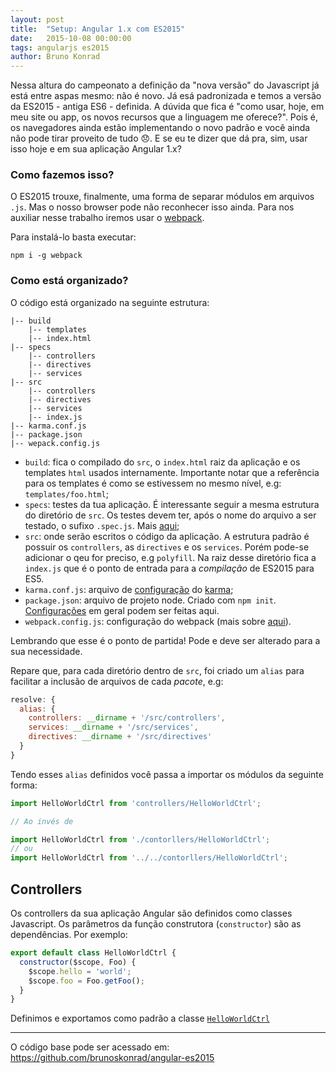 ```yaml
---
layout: post
title:  "Setup: Angular 1.x com ES2015"
date:   2015-10-08 00:00:00
tags: angularjs es2015
author: Bruno Konrad
---
```

Nessa altura do campeonato a definição da "nova versão" do Javascript já está entre aspas mesmo: não é novo. Já esá padronizada e temos a versão da ES2015 - antiga ES6 - definida. A dúvida que fica é "como usar, hoje, em meu site ou app, os novos recursos que a linguagem me oferece?". Pois é, os navegadores ainda estão implementando o novo padrão e você ainda não pode tirar proveito de tudo 😞. E se eu te dizer que dá pra, sim, usar isso hoje e em sua aplicação Angular 1.x?

### Como fazemos isso?

O ES2015 trouxe, finalmente, uma forma de separar módulos em arquivos `.js`. Mas o nosso browser pode não reconhecer isso ainda. Para nos auxiliar nesse trabalho iremos usar o [webpack](https://webpack.github.io/).

Para instalá-lo basta executar:
```
npm i -g webpack
```

### Como está organizado?

O código está organizado na seguinte estrutura:

```
|-- build
    |-- templates
    |-- index.html
|-- specs
    |-- controllers
    |-- directives
    |-- services
|-- src
    |-- controllers
    |-- directives
    |-- services
    |-- index.js
|-- karma.conf.js
|-- package.json
|-- wepack.config.js
```

* `build`: fica o compilado do `src`, o `index.html` raiz da aplicação e os templates `html` usados internamente. Importante notar que a referência para os templates é como se estivessem no mesmo nível, e.g: `templates/foo.html`;
* `specs`: testes da tua aplicação. É interessante seguir a mesma estrutura do diretório de `src`. Os testes devem ter, após o nome do arquivo a ser testado, o sufixo `.spec.js`. Mais [aqui](https://github.com/brunoskonrad/angular-es2015/tree/master/specs);
* `src`: onde serão escritos o código da aplicação. A estrutura padrão é possuir os `controllers`, as `directives` e os `services`. Porém pode-se adicionar o qeu for preciso, e.g `polyfill`. Na raiz desse diretório fica a `index.js` que é o ponto de entrada para a *compilação* de ES2015 para ES5.
* `karma.conf.js`: arquivo de [configuração](http://karma-runner.github.io/0.8/config/configuration-file.html) do [karma](http://karma-runner.github.io/0.13/index.html);
* `package.json`: arquivo de projeto node. Criado com `npm init`. [Configurações](https://docs.npmjs.com/files/package.json) em geral podem ser feitas aqui.
* `webpack.config.js`: configuração do webpack (mais sobre [aqui](http://webpack.github.io/docs/configuration.html)).

Lembrando que esse é o ponto de partida! Pode e deve ser alterado para a sua necessidade.

Repare que, para cada diretório dentro de `src`, foi criado um `alias` para facilitar a inclusão de arquivos de cada *pacote*, e.g:
```javascript
resolve: {
  alias: {
    controllers: __dirname + '/src/controllers',
    services: __dirname + '/src/services',
    directives: __dirname + '/src/directives'
  }
}
```

Tendo esses `alias` definidos você passa a importar os módulos da seguinte forma:

```javascript
import HelloWorldCtrl from 'controllers/HelloWorldCtrl';

// Ao invés de

import HelloWorldCtrl from './contorllers/HelloWorldCtrl';
// ou
import HelloWorldCtrl from '../../contorllers/HelloWorldCtrl';
```


## Controllers

Os controllers da sua aplicação Angular são definidos como classes Javascript. Os parâmetros da função construtora (`constructor`) são as dependências. Por exemplo:

```javascript
export default class HelloWorldCtrl {
  constructor($scope, Foo) {
    $scope.hello = 'world';
    $scope.foo = Foo.getFoo();
  }
}
```

Definimos e exportamos como padrão a classe [`HelloWorldCtrl`](https://github.com/brunoskonrad/angular-es2015/blob/master/src/controllers/HelloWorldCtrl.js)

<hr />

O código base pode ser acessado em: https://github.com/brunoskonrad/angular-es2015
